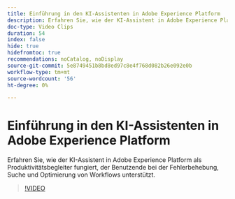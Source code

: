 ```yaml
---
title: Einführung in den KI-Assistenten in Adobe Experience Platform
description: Erfahren Sie, wie der KI-Assistent in Adobe Experience Platform als Produktivitätsbegleiter fungiert, der Benutzende bei der Fehlerbehebung, Suche und Optimierung von Workflows unterstützt.
doc-type: Video Clips
duration: 54
index: false
hide: true
hidefromtoc: true
recommendations: noCatalog, noDisplay
source-git-commit: 5e8749451b8bd8ed97c8e4f768d082b26e092e0b
workflow-type: tm+mt
source-wordcount: '56'
ht-degree: 0%

---
```


# Einführung in den KI-Assistenten in Adobe Experience Platform

Erfahren Sie, wie der KI-Assistent in Adobe Experience Platform als Produktivitätsbegleiter fungiert, der Benutzende bei der Fehlerbehebung, Suche und Optimierung von Workflows unterstützt.

<!--  -->
>[!VIDEO](https://video.tv.adobe.com/v/3459306?learn=on&enablevpops=true)
